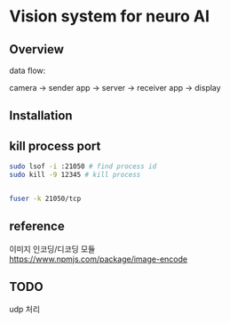 # Vision system for neuro AI

## Overview

data flow:  

camera -> sender app ->  server -> receiver app -> display  

## Installation


## kill process port

```bash
sudo lsof -i :21050 # find process id
sudo kill -9 12345 # kill process


fuser -k 21050/tcp

```


## reference

이미지 인코딩/디코딩 모듈  
https://www.npmjs.com/package/image-encode  

## TODO
udp 처리  
